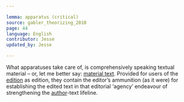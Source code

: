```yaml
---

lemma: apparatus (critical)
source: gabler_theorizing_2010
page: 44
language: English
contributor: Jesse
updated_by: Jesse

---
```

What apparatuses take care of, is comprehensively speaking textual material – or, let me better say: [material text](textMaterial.html). Provided for users of the [edition](editionScholarly.html) as edition, they contain the editor’s ammunition (as it were) for establishing the edited text in that editorial ‘agency’ endeavour of strengthening the [author](author.html)-text lifeline.
